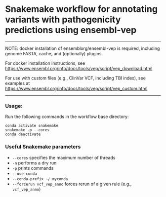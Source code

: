 # Snakemake workflow for annotating variants with pathogenicity predictions using ensembl-vep

* * *

NOTE: docker installation of ensemblorg/ensembl-vep is required, including genome FASTA, cache, and (optionally) plugins.

For docker installation instructions, see https://www.ensembl.org/info/docs/tools/vep/script/vep_download.html

For use with custom files (e.g., ClinVar VCF, including TBI index), see examples at https://www.ensembl.org/info/docs/tools/vep/script/vep_custom.html

* * *

### Usage:

Run the following commands in the workflow base directory:

```
conda activate snakemake
snakemake -p --cores
conda deactivate
```

### Useful Snakemake parameters

- `--cores` specifies the maximum number of threads
- `-n` performs a dry run
- `-p` prints commands
- `--use-conda`
- `--conda-prefix ~/.myconda`
- `--forcerun vcf_vep_anno` forces rerun of a given rule (e.g., `vcf_vep_anno`)
